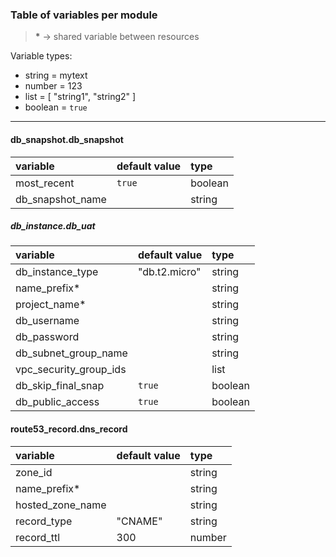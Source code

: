 ### Table of variables per module

> __*__ -> shared variable between resources

Variable types:
  - string  = mytext
  - number  = 123
  - list    = [ "string1", "string2" ]
  - boolean = `true`

---
#### db_snapshot.db_snapshot
| variable         | default value | type    |
|:---------------- |:------------- |:------- |
| most_recent      | `true`        | boolean |
| db_snapshot_name |               | string  |

##### db_instance.db_uat
| variable               | default value | type    |
|:--------------------   |:------------- |:------- |
| db_instance_type       | "db.t2.micro" | string  |
| name_prefix*           |               | string  |
| project_name*          |               | string  |
| db_username            |               | string  |
| db_password            |               | string  |
| db_subnet_group_name   |               | string  |
| vpc_security_group_ids |               | list    |
| db_skip_final_snap     | `true`        | boolean |
| db_public_access       | `true`        | boolean |

#### route53_record.dns_record
| variable         | default value | type   |
|:-----------------|:------------- |:------ |
| zone_id          |               | string |
| name_prefix*     |               | string |
| hosted_zone_name |               | string |
| record_type      | "CNAME"       | string |
| record_ttl       | 300           | number |
